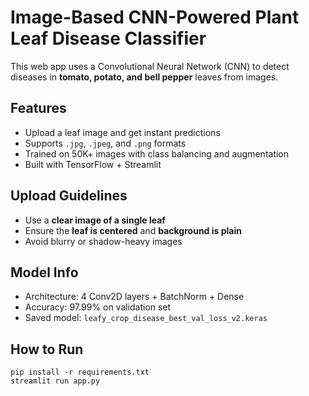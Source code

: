 # Image-Based CNN-Powered Plant Leaf Disease Classifier

This web app uses a Convolutional Neural Network (CNN) to detect diseases in **tomato, potato, and bell pepper** leaves from images.

## Features
- Upload a leaf image and get instant predictions
- Supports `.jpg`, `.jpeg`, and `.png` formats
- Trained on 50K+ images with class balancing and augmentation
- Built with TensorFlow + Streamlit

## Upload Guidelines
- Use a **clear image of a single leaf**
- Ensure the **leaf is centered** and **background is plain**
- Avoid blurry or shadow-heavy images

## Model Info
- Architecture: 4 Conv2D layers + BatchNorm + Dense
- Accuracy: 97.99% on validation set
- Saved model: `leafy_crop_disease_best_val_loss_v2.keras`

## How to Run
```In "Anconda Prompt" type below lines one by one
pip install -r requirements.txt
streamlit run app.py
